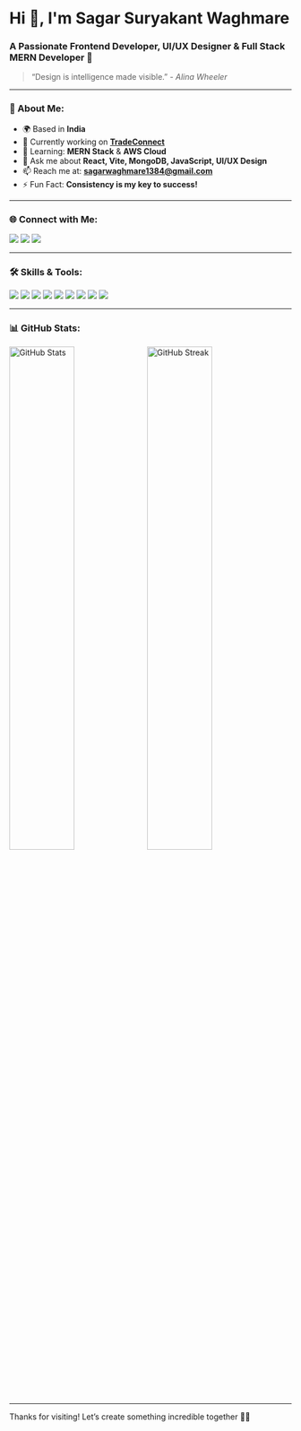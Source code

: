 # Hi 👋, I'm **Sagar Suryakant Waghmare**

### A Passionate Frontend Developer, UI/UX Designer & Full Stack MERN Developer 🚀


> “Design is intelligence made visible.” - *Alina Wheeler*

---

### 🌟 About Me:
- 🌍 Based in **India**
- 🔭 Currently working on **[TradeConnect](#)**
- 🌱 Learning: **MERN Stack** & **AWS Cloud**
- 💬 Ask me about **React, Vite, MongoDB, JavaScript, UI/UX Design**
- 📫 Reach me at: **sagarwaghmare1384@gmail.com**
- ⚡ Fun Fact: **Consistency is my key to success!**

---

### 🌐 Connect with Me:
<p align="left">
  <a href="https://www.linkedin.com/in/sagar-waghmare/" target="_blank"><img src="https://img.shields.io/badge/-LinkedIn-blue?style=for-the-badge&logo=linkedin&logoColor=white" /></a>
  <a href="https://www.hackerrank.com/sagar_waghmare" target="_blank"><img src="https://img.shields.io/badge/-HackerRank-2EC866?style=for-the-badge&logo=hackerrank&logoColor=white" /></a>
  <a href="https://leetcode.com/sagar_waghmare/" target="_blank"><img src="https://img.shields.io/badge/-LeetCode-FFA116?style=for-the-badge&logo=leetcode&logoColor=white" /></a>
</p>

---

### 🛠️ Skills & Tools:
<p>
  <img src="https://img.shields.io/badge/-HTML5-E34F26?style=for-the-badge&logo=html5&logoColor=white" />
  <img src="https://img.shields.io/badge/-CSS3-1572B6?style=for-the-badge&logo=css3&logoColor=white" />
  <img src="https://img.shields.io/badge/-JavaScript-F7DF1E?style=for-the-badge&logo=javascript&logoColor=black" />
  <img src="https://img.shields.io/badge/-React-61DAFB?style=for-the-badge&logo=react&logoColor=black" />
  <img src="https://img.shields.io/badge/-Node.js-339933?style=for-the-badge&logo=node.js&logoColor=white" />
  <img src="https://img.shields.io/badge/-MongoDB-47A248?style=for-the-badge&logo=mongodb&logoColor=white" />
  <img src="https://img.shields.io/badge/-AWS-232F3E?style=for-the-badge&logo=amazon-aws" />
  <img src="https://img.shields.io/badge/-TailwindCSS-38B2AC?style=for-the-badge&logo=tailwind-css&logoColor=white" />
  <img src="https://img.shields.io/badge/-Java-007396?style=for-the-badge&logo=java&logoColor=white" />
</p>

---

### 📊 GitHub Stats:
<p>
  <img src="https://github-readme-stats.vercel.app/api?username=SagarWaghmare&show_icons=true&theme=radical" alt="GitHub Stats" width="48%"/>
  <img src="https://github-readme-streak-stats.herokuapp.com/?user=SagarWaghmare&theme=radical" alt="GitHub Streak" width="48%"/>
</p>

---

Thanks for visiting! Let’s create something incredible together 👨‍💻
